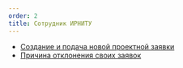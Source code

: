 ```yaml
---
order: 2
title: Сотрудник ИРНИТУ
---
```


-  [Создание и подача новой проектной заявки](./sozdanie-i-podacha-novoi-proektnoi-zayavki.md)
-  [Причина отклонения своих заявок](./prichina-otkloneniya-svoikh-zayavok.md)